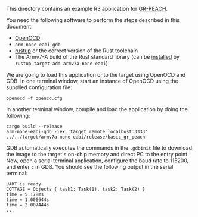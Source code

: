 This directory contains an example R3 application for [GR-PEACH].

[GR-PEACH]: https://www.renesas.com/us/en/products/gadget-renesas/boards/gr-peach.html#overview

You need the following software to perform the steps described in this document:

 - [OpenOCD]
 - `arm-none-eabi-gdb`
 - [rustup] or the correct version of the Rust toolchain
 - The Armv7-A build of the Rust standard library (can be [installed] by `rustup target add armv7a-none-eabi`)

[OpenOCD]: http://openocd.org
[rustup]: https://rustup.rs
[installed]: https://rust-lang.github.io/rustup/cross-compilation.html

We are going to load this application onto the target using OpenOCD and GDB. In one terminal window, start an instance of OpenOCD using the supplied configuration file:

```shell
openocd -f opencd.cfg
```

In another terminal window, compile and load the application by doing the following:

```shell
cargo build --release
arm-none-eabi-gdb -iex 'target remote localhost:3333' ../../target/armv7a-none-eabi/release/basic_gr_peach
```

GDB automatically executes the commands in the `.gdbinit` file to download the image to the target's on-chip memory and direct PC to the entry point. Now, open a serial terminal application, configure the baud rate to 115200, and enter `c` in GDB. You should see the following output in the serial terminal:

```text
UART is ready
COTTAGE = Objects { task1: Task(1), task2: Task(2) }
time = 5.178ms
time = 1.006644s
time = 2.007444s
...
```
